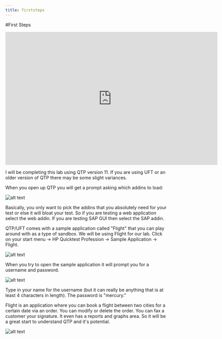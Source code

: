```yaml
---
title: firststeps
---
```


#First Steps

<iframe width="660" height="415" src="https://www.youtube.com/embed/hSyQ4s6Gpyo" frameborder="0" allowfullscreen></iframe>

I will be completing this lab using QTP version 11. If you are using UFT or an older version of QTP there may be some slight variances. 

When you open up QTP you will get a prompt asking which addins to load: 

![alt text](https://cloud.githubusercontent.com/assets/10998057/10087777/b408c8fa-62db-11e5-9a15-09be68a3876c.PNG "Addins")

Basically, you only want to pick the addins that you absolutely need for your test or else it will bloat your test. So if you are testing a web application select the web addin. If you are testing SAP GUI then select the SAP addin. 

QTP/UFT comes with a sample application called "Flight" that you can play around with as a type of sandbox. We will be using Flight for our lab. Click on your start menu -> HP Quicktest Profession -> Sample Application -> Flight. 

![alt text](https://cloud.githubusercontent.com/assets/10998057/10087889/72850500-62dc-11e5-8078-bb4c2e75c40e.png "Flight")

When you try to open the sample application it will prompt you for a username and password. 

![alt text](https://cloud.githubusercontent.com/assets/10998057/10088027/60924a3c-62dd-11e5-99a0-79177b59cec6.PNG "LogIn")

Type in your name for the username (but it can really be anything that is at least 4 characters in length).
The password is "mercury."

Flight is an application where you can book a flight between two cities for a certain date via an order. You can modify or delete the order. You can fax a customer your signature. It even has a reports and graphs area. So it will be a great start to understand QTP and it's potential. 

![alt text](https://cloud.githubusercontent.com/assets/10998057/10088173/7e6478c2-62de-11e5-874d-c977f3300daa.PNG "Flight App")






